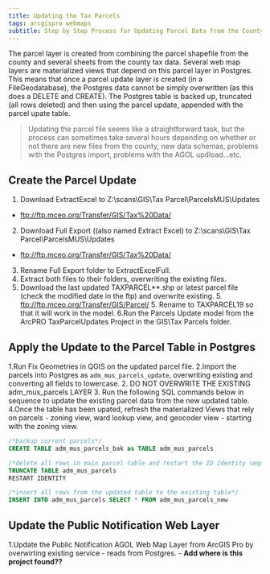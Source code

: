 ```yaml
---
title: Updating the Tax Parcels
tags: arcgispro webmaps
subtitle: Step by Step Process for Updating Parcel Data from the County GIS
---
```


The parcel layer is created from combining the parcel shapefile from the county and several sheets from the county tax data. Several web map layers are materialized views that depend on this parcel layer in Postgres. This means that once a parcel update layer is created (in a FileGeodatabase), the Postgres data cannot be simply overwritten (as this does a DELETE and CREATE). The Postgres table is backed up, truncated (all rows deleted) and then using the parcel update, appended with the parcel upate table.

> Updating the parcel file seems like a straightforward task, but the process can sometimes take several hours depending on whether or not there are new files from the county, new data schemas, problems with the Postgres import, problems with the AGOL updload...etc.

## Create the Parcel Update
1. Download ExtractExcel to Z:\scans\GIS\Tax Parcel\ParcelsMUS\Updates
  - ftp://ftp.mceo.org/Transfer/GIS/Tax%20Data/
2. Download Full Export ((also named Extract Excel) to Z:\scans\GIS\Tax Parcel\ParcelsMUS\Updates
  - ftp://ftp.mceo.org/Transfer/GIS/Tax%20Data/
3. Rename Full Export folder to ExtractExcelFull.
4. Extract both files to their folders, overwriting the existing files.
5. Download the last updated TAXPARCEL**.shp or latest parcel file (check the modified date in the ftp) and overwrite existing.
    5. ftp://ftp.mceo.org/Transfer/GIS/Parcel/
    5. Rename to TAXPARCEL19 so that it will work in the model.
6.Run the Parcels Update model from the ArcPRO TaxParcelUpdates Project in the GIS\Tax Parcels folder.

## Apply the Update to the Parcel Table in Postgres

1.Run Fix Geometries in QGIS on the updated parcel file.
2.Import the parcels into Postgres as ``adm_mus_parcels_update``, overwriting existing and converting all fields to lowercase.
    2. DO NOT OVERWRITE THE EXISTING adm_mus_parcels LAYER
3. Run the following SQL commands below in sequence to update the existing parcel data from the new updated table.
4.Once the table has been upated, refresh the materialized Views that rely on parcels - zoning view, ward lookup view, and geocoder view - starting with the zoning view.

```SQL
/*backup current parcels*/
CREATE TABLE adm_mus_parcels_bak as TABLE adm_mus_parcels

/*delete all rows in main parcel table and restart the ID Identity sequence*/
TRUNCATE TABLE adm_mus_parcels
RESTART IDENTITY

/*insert all rows from the updated table to the existing table*/
INSERT INTO adm_mus_parcels SELECT * FROM adm_mus_parcels_new
```

## Update the Public Notification Web Layer
1.Update the Public Notification AGOL Web Map Layer from ArcGIS Pro by overwirting existing service - reads from Postgres. - **Add where is this project found??**

